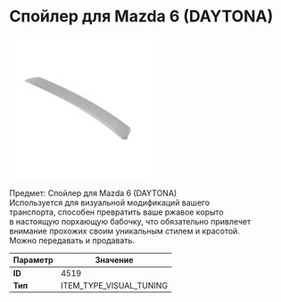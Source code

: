 # Спойлер для Mazda 6 (DAYTONA)

![Item Image](../img/4519.webp?raw=true)

Предмет: Спойлер для Mazda 6 (DAYTONA)<br>Используется для визуальной модификаций вашего<br>транспорта, способен превратить ваше ржавое корыто<br>в настоящую порхающую бабочку, что обязательно привлечет<br>внимание прохожих своим уникальным стилем и красотой.<br>Можно передавать и продавать.


| Параметр | Значение |
|----------|----------|
| **ID** | 4519 |
| **Тип** | ITEM_TYPE_VISUAL_TUNING |

